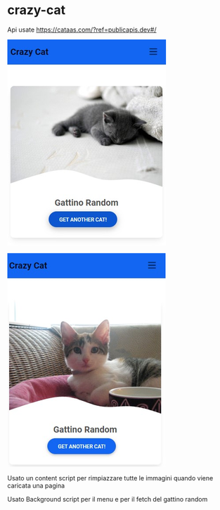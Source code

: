 # crazy-cat


Api usate
https://cataas.com/?ref=publicapis.dev#/

![img](./images/img1.jpg)

![img](./images/img2.jpg)


Usato un content script per rimpiazzare tutte le immagini quando viene caricata una pagina

Usato Background script per il menu e per il fetch del gattino random
